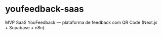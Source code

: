 # youfeedback-saas
MVP SaaS YouFeedback — plataforma de feedback com QR Code (Next.js + Supabase + n8n).
